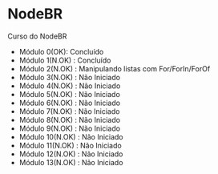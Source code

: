 # NodeBR
Curso do NodeBR

* Módulo 0(OK): Concluído 
* Módulo 1(N.OK) : Concluído 
* Módulo 2(N.OK) : Manipulando listas com For/ForIn/ForOf
* Módulo 3(N.OK) : Não Iniciado 
* Módulo 4(N.OK)  : Não Iniciado
* Módulo 5(N.OK) : Não Iniciado 
* Módulo 6(N.OK) : Não Iniciado 
* Módulo 7(N.OK) : Não Iniciado
* Módulo 8(N.OK) : Não Iniciado
* Módulo 9(N.OK) : Não Iniciado
* Módulo 10(N.OK) : Não Iniciado
* Módulo 11(N.OK) : Não Iniciado
* Módulo 12(N.OK) : Não Iniciado
* Módulo 13(N.OK) : Não Iniciado
